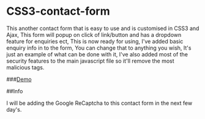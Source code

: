 # CSS3-contact-form
<p>This another contact form that is easy to use and is customised in CSS3 and Ajax,
This form will popup on click of link/button and has a dropdown feature for enquiries ect,
This is now ready for using, I've added basic enquiry info in to the form, You can change that to anything you wish, It's just an example of what can be done with it,
I've also added most of the security features to the main javascript file so it'll remove the most malicious tags.</p>

###<a href="https://ruddernation-designs.github.io/css-contact-form/" target="_blank">Demo</a>

##Info
<br/>
<p>I will be adding the Google ReCaptcha to this contact form in the next few day's.</p>
